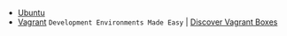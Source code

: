 
* [Ubuntu](./ubuntu.md#ubuntu)
* [Vagrant](https://www.vagrantup.com/) `Development Environments Made Easy` | [Discover Vagrant Boxes](https://app.vagrantup.com/boxes/search)

